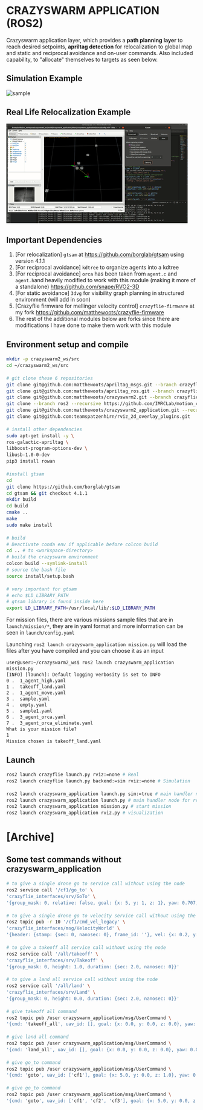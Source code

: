 # CRAZYSWARM APPLICATION (ROS2)

Crazyswarm application layer, which provides a **path planning layer** to reach desired setpoints, **apriltag detection** for relocalization to global map and static and reciprocal avoidance and on-user commands. Also included capability, to "allocate" themselves to targets as seen below.

## Simulation Example
![sample](media/sample.gif)

## Real Life Relocalization Example
![sample](media/relocalization.gif)

## Important Dependencies
1. [For relocalization] `gtsam` at https://github.com/borglab/gtsam using version 4.1.1
2. [For reciprocal avoidance] `kdtree` to organize agents into a kdtree
3. [For reciprocal avoidance] `orca` has been taken from `agent.c` and `agent.h`and heavily modified to work with this module (making it more of a standalone) https://github.com/snape/RVO2-3D
4. [For static avoidance] `3dvg` for visibility graph planning in structured environment (will add in soon)
5. [Crazyflie firmware for mellinger velocity control] `crazyflie-firmware` at my fork https://github.com/matthewoots/crazyflie-firmware
6. The rest of the additional modules below are forks since there are modifications I have done to make them work with this module

## Environment setup and compile
```bash
mkdir -p crazyswarm2_ws/src
cd ~/crazyswarm2_ws/src

# git clone these 6 repositories
git clone git@github.com:matthewoots/apriltag_msgs.git --branch crazyflie
git clone git@github.com:matthewoots/apriltag_ros.git --branch crazyflie
git clone git@github.com:matthewoots/crazyswarm2.git --branch crazyflie --recursive
git clone --branch ros2 --recursive https://github.com/IMRCLab/motion_capture_tracking.git
git clone git@github.com:matthewoots/crazyswarm2_application.git --recursive
git clone git@github.com:teamspatzenhirn/rviz_2d_overlay_plugins.git

# install other dependencies
sudo apt-get install -y \
ros-galactic-apriltag \
libboost-program-options-dev \
libusb-1.0-0-dev
pip3 install rowan

#install gtsam
cd
git clone https://github.com/borglab/gtsam
cd gtsam && git checkout 4.1.1
mkdir build
cd build
cmake ..
make
sudo make install

# build
# Deactivate conda env if applicable before colcon build
cd .. # to <workspace-directory>
# build the crazyswarm environment
colcon build --symlink-install
# source the bash file
source install/setup.bash

# very important for gtsam
# echo $LD_LIBRARY_PATH
# gtsam library is found inside here
export LD_LIBRARY_PATH=/usr/local/lib/:$LD_LIBRARY_PATH
```

For mission files, there are various missions sample files that are in `launch/mission/*`, they are in yaml format and more information can be seen in `launch/config.yaml`

Launching `ros2 launch crazyswarm_application mission.py` will load the files after you have compiled and you can choose it as an input
```
user@user:~/crazyswarm2_ws$ ros2 launch crazyswarm_application mission.py
[INFO] [launch]: Default logging verbosity is set to INFO
0 .  1_agent_high.yaml
1 .  takeoff_land.yaml
2 .  1_agent_move.yaml
3 .  sample.yaml
4 .  empty.yaml
5 .  sample1.yaml
6 .  3_agent_orca.yaml
7 .  3_agent_orca_eliminate.yaml
What is your mission file?
1
Mission chosen is takeoff_land.yaml
```


## Launch
```bash
ros2 launch crazyflie launch.py rviz:=none # Real
ros2 launch crazyflie launch.py backend:=sim rviz:=none # Simulation

ros2 launch crazyswarm_application launch.py sim:=true # main handler node for simulation
ros2 launch crazyswarm_application launch.py # main handler node for real
ros2 launch crazyswarm_application mission.py # start mission
ros2 launch crazyswarm_application rviz.py # visualization
```

# [Archive]
## Some test commands without crazyswarm_application
```bash
# to give a single drone go to service call without using the node
ros2 service call '/cf1/go_to' \
'crazyflie_interfaces/srv/GoTo' \
'{group_mask: 0, relative: false, goal: {x: 5, y: 1, z: 1}, yaw: 0.707, duration: {sec: 2.0, nanosec: 0}}'

# to give a single drone go to velocity service call without using the node
ros2 topic pub -r 10 '/cf1/cmd_vel_legacy' \
'crazyflie_interfaces/msg/VelocityWorld' \
'{header: {stamp: {sec: 0, nanosec: 0}, frame_id: ''}, vel: {x: 0.2, y: 0.2, z: 0.0}, yaw_rate: 0.0}'

# to give a takeoff all service call without using the node
ros2 service call '/all/takeoff' \
'crazyflie_interfaces/srv/Takeoff' \
'{group_mask: 0, height: 1.0, duration: {sec: 2.0, nanosec: 0}}'

# to give a land all service call without using the node
ros2 service call '/all/land' \
'crazyflie_interfaces/srv/Land' \
'{group_mask: 0, height: 0.0, duration: {sec: 2.0, nanosec: 0}}'

# give takeoff all command
ros2 topic pub /user crazyswarm_application/msg/UserCommand \
'{cmd: 'takeoff_all', uav_id: [], goal: {x: 0.0, y: 0.0, z: 0.0}, yaw: 0.0}' --once

# give land all command
ros2 topic pub /user crazyswarm_application/msg/UserCommand \
'{cmd: 'land_all', uav_id: [], goal: {x: 0.0, y: 0.0, z: 0.0}, yaw: 0.0}' --once

# give go_to command
ros2 topic pub /user crazyswarm_application/msg/UserCommand \
'{cmd: 'goto', uav_id: ['cf1'], goal: {x: 5.0, y: 0.0, z: 1.0}, yaw: 0.707}' --once

# give go_to command
ros2 topic pub /user crazyswarm_application/msg/UserCommand \
'{cmd: 'goto', uav_id: ['cf1', 'cf2', 'cf3'], goal: {x: 5.0, y: 0.0, z: 1.0}, yaw: 0.707}' --once
```
